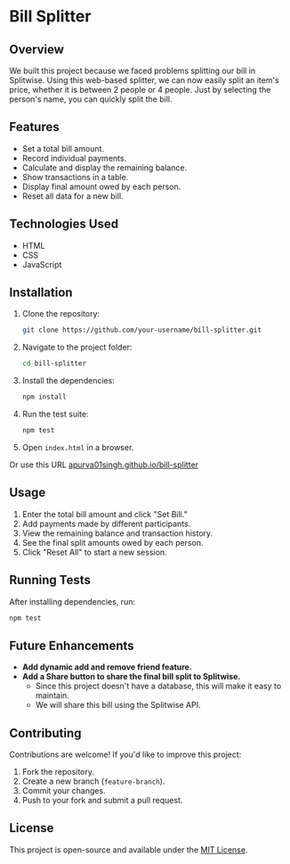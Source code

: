 # Bill Splitter

## Overview
We built this project because we faced problems splitting our bill in Splitwise. Using this web-based splitter, we can now easily split an item's price, whether it is between 2 people or 4 people. Just by selecting the person's name, you can quickly split the bill.

## Features
- Set a total bill amount.
- Record individual payments.
- Calculate and display the remaining balance.
- Show transactions in a table.
- Display final amount owed by each person.
- Reset all data for a new bill.

## Technologies Used
- HTML
- CSS
- JavaScript

## Installation
1. Clone the repository:
   ```sh
   git clone https://github.com/your-username/bill-splitter.git
   ```
2. Navigate to the project folder:
   ```sh
   cd bill-splitter
   ```
3. Install the dependencies:
   ```sh
   npm install
   ```
4. Run the test suite:
   ```sh
   npm test
   ```
5. Open `index.html` in a browser.

Or use this URL [apurva01singh.github.io/bill-splitter](https://apurva01singh.github.io/bill-splitter)

## Usage
1. Enter the total bill amount and click "Set Bill."
2. Add payments made by different participants.
3. View the remaining balance and transaction history.
4. See the final split amounts owed by each person.
5. Click "Reset All" to start a new session.

## Running Tests
After installing dependencies, run:
```sh
npm test
```

## Future Enhancements
- **Add dynamic add and remove friend feature.**
- **Add a Share button to share the final bill split to Splitwise.**
  - Since this project doesn't have a database, this will make it easy to maintain.
  - We will share this bill using the Splitwise API.

## Contributing
Contributions are welcome! If you'd like to improve this project:
1. Fork the repository.
2. Create a new branch (`feature-branch`).
3. Commit your changes.
4. Push to your fork and submit a pull request.

## License
This project is open-source and available under the [MIT License](LICENSE).
